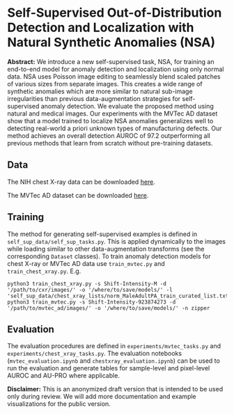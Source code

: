 # Self-Supervised Out-of-Distribution Detection and Localization with Natural Synthetic Anomalies (NSA)

**Abstract:** We introduce a new self-supervised task, NSA, for training an end-to-end model for anomaly detection and localization using only normal data. NSA uses Poisson image editing to seamlessly blend scaled patches of various sizes from separate images. This creates a wide range of synthetic anomalies which are more similar to natural sub-image irregularities than previous data-augmentation strategies for self-supervised anomaly detection. We evaluate the proposed method using natural and medical images. Our experiments with the MVTec AD dataset show that a model trained to localize NSA anomalies generalizes well to detecting real-world a priori unknown types of manufacturing defects. Our method achieves an overall detection AUROC of 97.2 outperforming all previous methods that learn from scratch without pre-training datasets.

## Data
The NIH chest X-ray data can be downloaded [here](https://nihcc.app.box.com/v/ChestXray-NIHCC/file/371647823217).

The MVTec AD dataset can be downloaded [here](https://www.mvtec.com/company/research/datasets/mvtec-ad).

## Training
The method for generating self-supervised examples is defined in `self_sup_data/self_sup_tasks.py`. This is applied dynamically to the images while loading similar to other data-augmentation transforms (see the corresponding `Dataset` classes).
To train anomaly detection models for chest X-ray or MVTec AD data use `train_mvtec.py` and `train_chest_xray.py`. E.g.
```
python3 train_chest_xray.py -s Shift-Intensity-M -d '/path/to/cxr/images/' -o '/where/to/save/models/' -l 'self_sup_data/chest_xray_lists/norm_MaleAdultPA_train_curated_list.txt'
python3 train_mvtec.py -s Shift-Intensity-923874273 -d '/path/to/mvtec_ad/images/' -o '/where/to/save/models/' -n zipper
```

## Evaluation
The evaluation procedures are defined in `experiments/mvtec_tasks.py` and `experiments/chest_xray_tasks.py`. The evaluation notebooks (`mvtec_evaluation.ipynb` and `chestxray_evaluation.ipynb`) can be used to run the evaluation and generate tables for sample-level and pixel-level AUROC and AU-PRO where applicable.

**Disclaimer:** This is an anonymized draft version that is intended to be used only during review. We will add more documentation and example visualizations for the public version.
